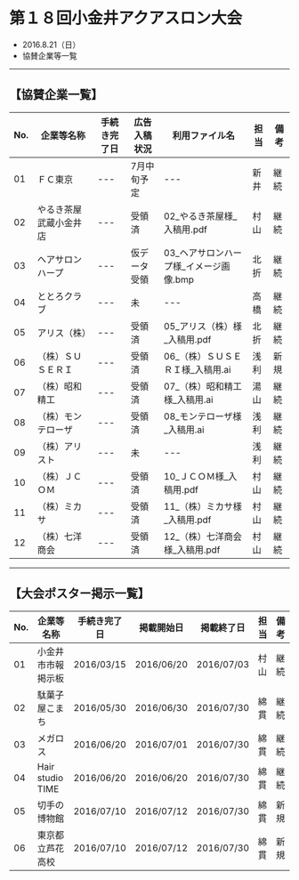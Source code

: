 # 第１８回小金井アクアスロン大会  
 * 2016.8.21（日）
 * 協賛企業等一覧

---
## 【協賛企業一覧】
|No.|企業等名称|手続き完了日|広告入稿状況|利用ファイル名|担当|備考|
|---|---|---|---|---|---|---|
|01|ＦＣ東京|---|7月中旬予定|---|新井|継続|
|02|やるき茶屋武蔵小金井店|---|受領済|02_やるき茶屋様_入稿用.pdf|村山|継続|
|03|ヘアサロンハープ|---|仮データ受領|03_ヘアサロンハープ様_イメージ画像.bmp|北折|継続|
|04|ととろクラブ|---|未|---|高橋|継続|
|05|アリス（株）|---|受領済|05_アリス（株）様_入稿用.pdf|北折|継続|
|06|（株）ＳＵＳＥＲＩ|---|受領済|06_（株）ＳＵＳＥＲＩ様_入稿用.ai|浅利|新規|
|07|（株）昭和精工|---|受領済|07_（株）昭和精工様_入稿用.ai|湯山|継続|
|08|（株）モンテローザ|---|受領済|08_モンテローザ様_入稿用.ai|浅利|継続|
|09|（株）アリスト|---|未|---|浅利|継続|
|10|（株）ＪＣＯＭ|---|受領済|10_ＪＣＯＭ様_入稿用.pdf|村山|継続|
|11|（株）ミカサ|---|受領済|11_（株）ミカサ様_入稿用.pdf|村山|継続|
|12|（株）七洋商会|---|受領済|12_（株）七洋商会様_入稿用.pdf|村山|継続|


---
## 【大会ポスター掲示一覧】
|No.|企業等名称|手続き完了日|掲載開始日|掲載終了日|担当|備考|
|---|---|---|---|---|---|---|
|01|小金井市市報掲示板|2016/03/15|2016/06/20|2016/07/03|村山|継続|
|02|駄菓子屋こまち|2016/05/30|2016/06/30|2016/07/30|綿貫|継続|
|03|メガロス|2016/06/20|2016/07/01|2016/07/30|綿貫|継続|
|04|Hair studio TIME|2016/06/20|2016/06/20|2016/07/30|綿貫|継続|
|05|切手の博物館|2016/07/10|2016/07/12|2016/07/30|綿貫|新規|
|06|東京都立芦花高校|2016/07/10|2016/07/12|2016/07/30|綿貫|新規|

